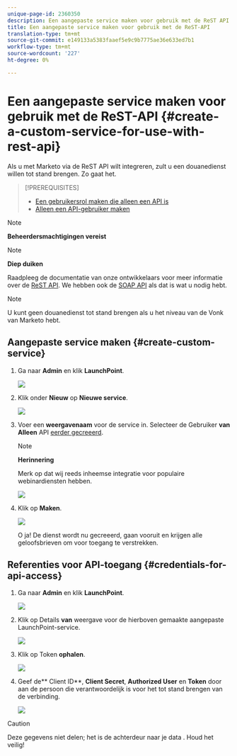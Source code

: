 ```yaml
---
unique-page-id: 2360350
description: Een aangepaste service maken voor gebruik met de ReST API - Marketo Docs - Productdocumentatie
title: Een aangepaste service maken voor gebruik met de ReST-API
translation-type: tm+mt
source-git-commit: e149133a5383faaef5e9c9b7775ae36e633ed7b1
workflow-type: tm+mt
source-wordcount: '227'
ht-degree: 0%

---
```



# Een aangepaste service maken voor gebruik met de ReST-API {#create-a-custom-service-for-use-with-rest-api}

Als u met Marketo via de ReST API wilt integreren, zult u een douanedienst willen tot stand brengen. Zo gaat het.

>[!PREREQUISITES]
>
>* [Een gebruikersrol maken die alleen een API is](../../../product-docs/administration/users-and-roles/create-an-api-only-user-role.md)
>* [Alleen een API-gebruiker maken](../../../product-docs/administration/users-and-roles/create-an-api-only-user.md)

>



>[!NOTE]
>
>**Beheerdersmachtigingen vereist**

>[!NOTE]
>
>**Diep duiken**
>
>Raadpleeg de documentatie van onze ontwikkelaars voor meer informatie over de [ReST API](http://developers.marketo.com/documentation/rest/). We hebben ook de [SOAP API](http://developers.marketo.com/documentation/soap/) als dat is wat u nodig hebt.

>[!NOTE]
>
>U kunt geen douanedienst tot stand brengen als u het niveau van de Vonk van Marketo hebt.

## Aangepaste service maken {#create-custom-service}

1. Ga naar **Admin** en klik **LaunchPoint**.

   ![](assets/image2014-9-19-10-3a38-3a15.png)

1. Klik onder **Nieuw** op **Nieuwe service**.

   ![](assets/image2014-9-19-10-3a38-3a22.png)

1. Voer een **weergavenaam** voor de service in. Selecteer de Gebruiker **van Alleen** API [eerder gecreeerd](../../../product-docs/administration/users-and-roles/create-an-api-only-user.md).

   >[!NOTE]
   >
   >**Herinnering**
   >
   >Merk op dat wij reeds inheemse integratie voor populaire webinardiensten hebben.

   ![](assets/image2014-9-19-10-3a38-3a32.png)

1. Klik op **Maken**.

   ![](assets/image2014-9-19-10-3a39-3a28.png)

   O ja! De dienst wordt nu gecreeerd, gaan vooruit en krijgen alle geloofsbrieven om voor toegang te verstrekken.

## Referenties voor API-toegang {#credentials-for-api-access}

1. Ga naar **Admin** en klik **LaunchPoint**.

   ![](assets/image2014-9-19-10-3a42-3a11.png)

1. Klik op Details **van** weergave voor de hierboven gemaakte aangepaste LaunchPoint-service.

   ![](assets/image2014-9-19-10-3a42-3a16.png)

1. Klik op Token **ophalen**.

   ![](assets/image2014-9-19-10-3a42-3a24.png)

1. Geef de** Client ID**, **Client Secret**, **Authorized User** en **Token** door aan de persoon die verantwoordelijk is voor het tot stand brengen van de verbinding.

   ![](assets/image2014-9-19-10-3a42-3a38.png)

>[!CAUTION]
>
>Deze gegevens niet delen; het is de achterdeur naar je data . Houd het veilig!

